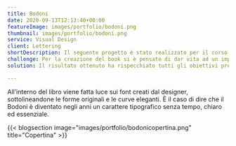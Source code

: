 ```yaml
---
title: Bodoni
date: 2020-09-13T12:13:40+00:00
featureImage: images/portfolio/bodoni.png
thumbnail: images/portfolio/bodoni.png
service: Visual Design
client: Lettering
shortDescription: Il seguente progetto è stato realizzato per il corso di Lettering e ha previsto la creazione di un book illustrativo. In esso viene descritta la biografia e la forte personalità del type designer Giambattista Bodoni, passato alla storia come uno dei più importanti incisori tipografici italiani.
challenge: Per la creazione del book si è pensato di dar vita ad un impaginato minimal ed essenziale, mettendo in luce le peculiarità del font stesso, illustrandolo in ogni sua particolarità.
solution: Il risultato ottenuto ha rispecchiato tutti gli obiettivi preposti nella challenge. Il libro risulta essere minimale e chiaro, in modo tale da far spazio alla storia e al font del type designer.

---
```

 All’interno del libro viene fatta luce sui font creati dal designer, sottolineandone le forme originali e le curve eleganti. È il caso di dire che il Bodoni è diventato negli anni un carattere tipografico senza tempo, chiaro ed essenziale.

{{< blogsection image="images/portfolio/bodonicopertina.png" title="Copertina" >}}


